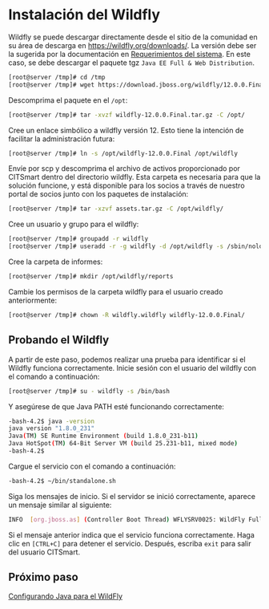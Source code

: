 # Instalación del Wildfly

Wildfly se puede descargar directamente desde el sitio de la comunidad en su área de descarga en https://wildfly.org/downloads/. La versión debe ser la sugerida por la documentación en [Requerimientos del sistema][1]. En este caso, se debe descargar el paquete tgz `Java EE Full & Web Distribution`.

```sh
[root@server /tmp]# cd /tmp
[root@server /tmp]# wget https://download.jboss.org/wildfly/12.0.0.Final/wildfly-12.0.0.Final.tar.gz
```
Descomprima el paquete en el `/opt`:

```sh
[root@server /tmp]# tar -xvzf wildfly-12.0.0.Final.tar.gz -C /opt/
```
Cree un enlace simbólico a wildfly versión 12. Esto tiene la intención de facilitar la administración futura:

```sh
[root@server /tmp]# ln -s /opt/wildfly-12.0.0.Final /opt/wildfly
```

Envíe por scp y descomprima el archivo de activos proporcionado por CITSmart dentro del directorio wildfly. Esta carpeta es necesaria para que la solución funcione, y está disponible para los socios a través de nuestro portal de socios junto con los paquetes de instalación:

```sh
[root@server /tmp]# tar -xzvf assets.tar.gz -C /opt/wildfly/
```

Cree un usuario y grupo para el wildfly:

```sh
[root@server /tmp]# groupadd -r wildfly
[root@server /tmp]# useradd -r -g wildfly -d /opt/wildfly -s /sbin/nologin wildfly
```

Cree la carpeta de informes:

```sh
[root@server /tmp]# mkdir /opt/wildfly/reports
```

Cambie los permisos de la carpeta wildfly para el usuario creado anteriormente:

```sh
[root@server /tmp]# chown -R wildfly.wildfly wildfly-12.0.0.Final/
```
## Probando el Wildfly

A partir de este paso, podemos realizar una prueba para identificar si el Wildfly funciona correctamente. Inicie sesión con el usuario del wildfly con el comando a continuación:

```sh
[root@server /tmp]# su - wildfly -s /bin/bash
```

Y asegúrese de que Java PATH esté funcionando correctamente:

```sh
-bash-4.2$ java -version
java version "1.8.0_231"
Java(TM) SE Runtime Environment (build 1.8.0_231-b11)
Java HotSpot(TM) 64-Bit Server VM (build 25.231-b11, mixed mode)
-bash-4.2$
```

Cargue el servicio con el comando a continuación:

```sh
-bash-4.2$ ~/bin/standalone.sh
```

Siga los mensajes de inicio. Si el servidor se inició correctamente, aparece un mensaje similar al siguiente:

```sh
INFO  [org.jboss.as] (Controller Boot Thread) WFLYSRV0025: WildFly Full 12.0.0.Final (WildFly Core 4.0.0.Final) started in 3762ms - Started 292 of 513 services (308 services are lazy, passive or on-demand)
```

Si el mensaje anterior indica que el servicio funciona correctamente. Haga clic en `[CTRL+C]` para detener el servicio. Después, escriba `exit` para salir del usuario CITSmart.

## Próximo paso

[Configurando Java para el WildFly][2]

[1]:/es-es/citsmart-platform-8/get-started/installation-and-upgrade/system-requirements.html
[2]:/es-es/citsmart-platform-8/get-started/installation-and-upgrade/perform-installation/conf-java-for-wildfly.html
